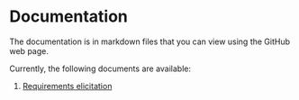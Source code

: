 # Documentation

The documentation is in markdown files that you can view using the GitHub web
page.

Currently, the following documents are available:

1. [Requirements elicitation](./elicitation/REQUIREMENTS.md)
